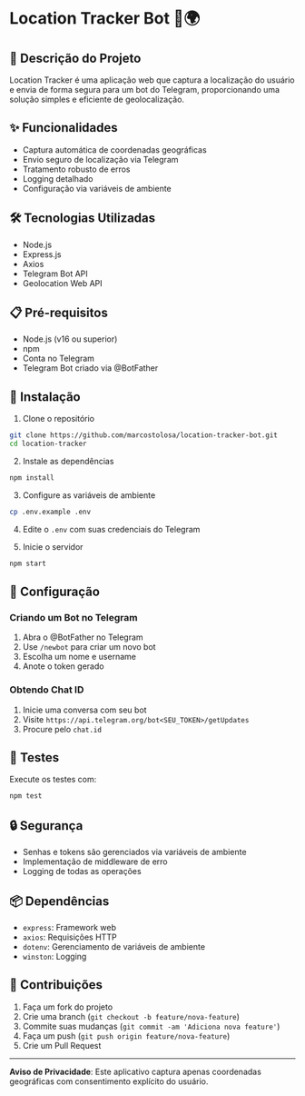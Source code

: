 # Location Tracker Bot 📍🌍

## 🚀 Descrição do Projeto

Location Tracker é uma aplicação web que captura a localização do usuário e envia de forma segura para um bot do Telegram, proporcionando uma solução simples e eficiente de geolocalização.

## ✨ Funcionalidades

- Captura automática de coordenadas geográficas
- Envio seguro de localização via Telegram
- Tratamento robusto de erros
- Logging detalhado
- Configuração via variáveis de ambiente

## 🛠 Tecnologias Utilizadas

- Node.js
- Express.js
- Axios
- Telegram Bot API
- Geolocation Web API

## 📋 Pré-requisitos

- Node.js (v16 ou superior)
- npm
- Conta no Telegram
- Telegram Bot criado via @BotFather

## 🔧 Instalação

1. Clone o repositório
```bash
git clone https://github.com/marcostolosa/location-tracker-bot.git
cd location-tracker
```

2. Instale as dependências
```bash
npm install
```

3. Configure as variáveis de ambiente
```bash
cp .env.example .env
```

4. Edite o `.env` com suas credenciais do Telegram

5. Inicie o servidor
```bash
npm start
```

## 🔐 Configuração

### Criando um Bot no Telegram

1. Abra o @BotFather no Telegram
2. Use `/newbot` para criar um novo bot
3. Escolha um nome e username
4. Anote o token gerado

### Obtendo Chat ID

1. Inicie uma conversa com seu bot
2. Visite `https://api.telegram.org/bot<SEU_TOKEN>/getUpdates`
3. Procure pelo `chat.id`

## 🧪 Testes

Execute os testes com:
```bash
npm test
```

## 🔒 Segurança

- Senhas e tokens são gerenciados via variáveis de ambiente
- Implementação de middleware de erro
- Logging de todas as operações

## 📦 Dependências

- `express`: Framework web
- `axios`: Requisições HTTP
- `dotenv`: Gerenciamento de variáveis de ambiente
- `winston`: Logging

## 🤝 Contribuições

1. Faça um fork do projeto
2. Crie uma branch (`git checkout -b feature/nova-feature`)
3. Commite suas mudanças (`git commit -am 'Adiciona nova feature'`)
4. Faça um push (`git push origin feature/nova-feature`)
5. Crie um Pull Request

---

**Aviso de Privacidade**: Este aplicativo captura apenas coordenadas geográficas com consentimento explícito do usuário.
